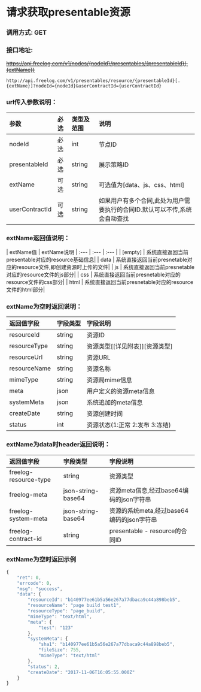 # 请求获取presentable资源


### 调用方式: GET



### 接口地址:
~~https://api.freelog.com/v1/nodes/{nodeId}/presentables/{presentableId}(.{extName})~~

```
http://api.freelog.com/v1/presentables/resource/{presentableId}[.{extName}]?nodeId={nodeId}&userContractId={userContractId}

```

### url传入参数说明：

| 参数 | 必选 | 类型及范围 | 说明 |
| :--- | :--- | :--- | :--- |
|nodeId|必选|int|节点ID|
|presentableId|必选|string|展示策略ID|
|extName|可选|string|可选值为[data、js、css、html]|
|userContractId|可选|string|如果用户有多个合同,此处为用户需要执行的合同ID.默认可以不传,系统会自动查找|

### extName返回值说明：
| extName值 | extName说明
| :--- | :--- | :--- |
| [empty] | 系统直接返回当前presentable对应的resource基础信息|
| data  | 系统直接返回当前presnetable对应的resource文件,即创建资源时上传的文件|
| js  | 系统直接返回当前presnetable对应的resource文件的js部分|
| css  | 系统直接返回当前presnetable对应的resource文件的css部分|
| html  | 系统直接返回当前presnetable对应的resource文件的html部分|


### extName为空时返回说明：

| 返回值字段 | 字段类型 | 字段说明 |
| :--- | :--- | :--- |
| resourceId | string | 资源ID|
| resourceType | string | 资源类型[[详见附表]][资源类型]|
| resourceUrl | string | 资源URL |
| resourceName | string | 资源名称 |
| mimeType	| string| 资源局mime信息|
| meta	| json| 用户定义的资源meta信息|
| systemMeta| json| 系统追加的meta信息|
| createDate| string| 资源创建时间|
| status| int| 资源状态(1:正常 2:发布 3:冻结)|

### extName为data时header返回说明：

| 返回值字段 | 字段类型 | 字段说明 |
| :--- | :--- | :--- |
| freelog-resource-type | string | 资源类型|
| freelog-meta | json-string-base64 | 资源meta信息,经过base64编码的json字符串|
| freelog-system-meta | json-string-base64 | 资源的系统meta,经过base64编码的json字符串 |
| freelog-contract-id | string | presentable - resource的合同ID |


###  extName为空时返回示例
```js
{
    "ret": 0,
    "errcode": 0,
    "msg": "success",
    "data": {
        "resourceId": "b140977ee61b5a56e267a77dbaca9c44a898beb5",
        "resourceName": "page build test1",
        "resourceType": "page_build",
        "mimeType": "text/html",
        "meta": {
            "test": "123"
        },
        "systemMeta": {
            "sha1": "b140977ee61b5a56e267a77dbaca9c44a898beb5",
            "fileSize": 755,
            "mimeType": "text/html"
        },
        "status": 2,
        "createDate": "2017-11-06T16:05:55.000Z"
    }
}
```